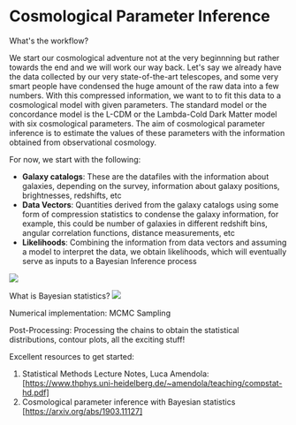 # Cosmological Parameter Inference

What's the workflow?

We start our cosmological adventure not at the very beginnning but rather towards the end and we will work our way back. Let's say we already have the data collected by our very state-of-the-art telescopes, and some very smart people have condensed the huge amount of the raw data into a few numbers. With this compressed information, we want to to fit this data to a cosmological model with given parameters. The standard model or the concordance model is the L-CDM or the Lambda-Cold Dark Matter model with six cosmological parameters. The aim of cosmological parameter inference is to estimate the values of these parameters with the information obtained from observational cosmology.

For now, we start with the following:
* **Galaxy catalogs**: These are the datafiles with the information about galaxies, depending on the survey, information about galaxy positions, brightnesses, redshifts, etc
* **Data Vectors**: Quantities derived from the galaxy catalogs using some form of compression statistics to condense the galaxy information, for example, this could be number of galaxies in different redshift bins, angular correlation functions, distance measurements, etc
* **Likelihoods**: Combining the information from data vectors and assuming a model to interpret the data, we obtain likelihoods, which will eventually serve as inputs to a Bayesian Inference process

![](https://drive.google.com/file/d/1G5ka9cAiUexCZNyqaYfrVNTmoWblqOjn/view?usp=drive_link) 


What is Bayesian statistics?
![](https://drive.google.com/file/d/1OpnP8Qi9RUZfb6dg7lzxqwkY6Yxw5Bkv/view?usp=drive_link)

Numerical implementation: MCMC Sampling

Post-Processing: Processing the chains to obtain the statistical distributions, contour plots, all the exciting stuff!

Excellent resources to get started:
1. Statistical Methods Lecture Notes, Luca Amendola: [https://www.thphys.uni-heidelberg.de/~amendola/teaching/compstat-hd.pdf]
2. Cosmological parameter inference with Bayesian statistics [https://arxiv.org/abs/1903.11127]
